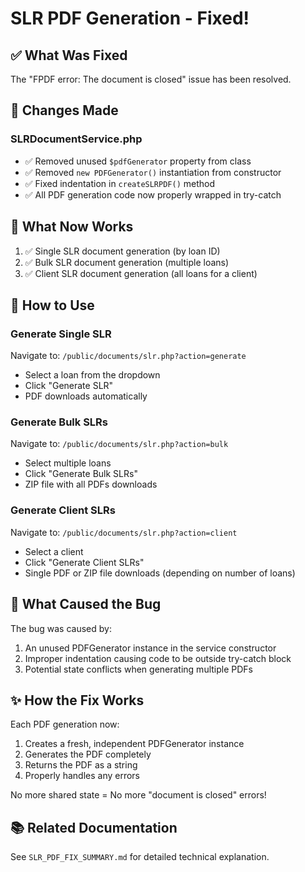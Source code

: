 # SLR PDF Generation - Fixed!

## ✅ What Was Fixed

The "FPDF error: The document is closed" issue has been resolved.

## 🔧 Changes Made

### SLRDocumentService.php
- ✅ Removed unused `$pdfGenerator` property from class
- ✅ Removed `new PDFGenerator()` instantiation from constructor
- ✅ Fixed indentation in `createSLRPDF()` method
- ✅ All PDF generation code now properly wrapped in try-catch

## 🎯 What Now Works

1. ✅ Single SLR document generation (by loan ID)
2. ✅ Bulk SLR document generation (multiple loans)
3. ✅ Client SLR document generation (all loans for a client)

## 📝 How to Use

### Generate Single SLR
Navigate to: `/public/documents/slr.php?action=generate`
- Select a loan from the dropdown
- Click "Generate SLR"
- PDF downloads automatically

### Generate Bulk SLRs
Navigate to: `/public/documents/slr.php?action=bulk`
- Select multiple loans
- Click "Generate Bulk SLRs"
- ZIP file with all PDFs downloads

### Generate Client SLRs
Navigate to: `/public/documents/slr.php?action=client`
- Select a client
- Click "Generate Client SLRs"
- Single PDF or ZIP file downloads (depending on number of loans)

## 🐛 What Caused the Bug

The bug was caused by:
1. An unused PDFGenerator instance in the service constructor
2. Improper indentation causing code to be outside try-catch block
3. Potential state conflicts when generating multiple PDFs

## ✨ How the Fix Works

Each PDF generation now:
1. Creates a fresh, independent PDFGenerator instance
2. Generates the PDF completely
3. Returns the PDF as a string
4. Properly handles any errors

No more shared state = No more "document is closed" errors!

## 📚 Related Documentation

See `SLR_PDF_FIX_SUMMARY.md` for detailed technical explanation.
